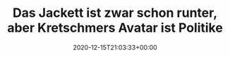 ---
retweeted: false
source: <a href="http://twitter.com/download/android" rel="nofollow">Twitter for Android</a>
entities:
  hashtags: []
  symbols: []
  user_mentions: []
  urls: []
display_text_range:
- '0'
- '279'
favorite_count: '2'
id_str: '1338952859937861632'
truncated: false
retweet_count: '0'
id: '1338952859937861632'
created_at: Tue Dec 15 21:03:33 +0000 2020
favorited: false
full_text: Das Jackett ist zwar schon runter, aber Kretschmers Avatar ist Politikerfoto-PR-technisch
  noch ausbaufähig. Die nächsten Stufen wären dann "mit hoch gekrempelten Ärmeln FFP2
  Masken verteilend" und "in Jack-Wolfskin Jacke vor einer Corona-Teststation auf
  ein Klemmbrett schauend".
lang: de
tags:
- pesos/twitter
date: '2020-12-15T21:03:33+00:00'
src: https://twitter.com/bascht/status/1338952859937861632
original_url: https://twitter.com/bascht/status/1338952859937861632
type: twitter_tweet
text: Das Jackett ist zwar schon runter, aber Kretschmers Avatar ist Politikerfoto-PR-technisch
  noch ausbaufähig. Die nächsten Stufen wären dann "mit hoch gekrempelten Ärmeln FFP2
  Masken verteilend" und "in Jack-Wolfskin Jacke vor einer Corona-Teststation auf
  ein Klemmbrett schauend".
title: Das Jackett ist zwar schon runter, aber Kretschmers Avatar ist Politike

---